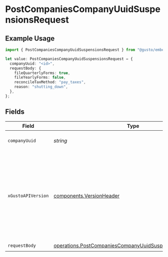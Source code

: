 # PostCompaniesCompanyUuidSuspensionsRequest

## Example Usage

```typescript
import { PostCompaniesCompanyUuidSuspensionsRequest } from "@gusto/embedded-api/models/operations/postcompaniescompanyuuidsuspensions.js";

let value: PostCompaniesCompanyUuidSuspensionsRequest = {
  companyUuid: "<id>",
  requestBody: {
    fileQuarterlyForms: true,
    fileYearlyForms: false,
    reconcileTaxMethod: "pay_taxes",
    reason: "shutting_down",
  },
};
```

## Fields

| Field                                                                                                                                                                                                                        | Type                                                                                                                                                                                                                         | Required                                                                                                                                                                                                                     | Description                                                                                                                                                                                                                  |
| ---------------------------------------------------------------------------------------------------------------------------------------------------------------------------------------------------------------------------- | ---------------------------------------------------------------------------------------------------------------------------------------------------------------------------------------------------------------------------- | ---------------------------------------------------------------------------------------------------------------------------------------------------------------------------------------------------------------------------- | ---------------------------------------------------------------------------------------------------------------------------------------------------------------------------------------------------------------------------- |
| `companyUuid`                                                                                                                                                                                                                | *string*                                                                                                                                                                                                                     | :heavy_check_mark:                                                                                                                                                                                                           | The UUID of the company                                                                                                                                                                                                      |
| `xGustoAPIVersion`                                                                                                                                                                                                           | [components.VersionHeader](../../models/components/versionheader.md)                                                                                                                                                         | :heavy_minus_sign:                                                                                                                                                                                                           | Determines the date-based API version associated with your API call. If none is provided, your application's [minimum API version](https://docs.gusto.com/embedded-payroll/docs/api-versioning#minimum-api-version) is used. |
| `requestBody`                                                                                                                                                                                                                | [operations.PostCompaniesCompanyUuidSuspensionsRequestBody](../../models/operations/postcompaniescompanyuuidsuspensionsrequestbody.md)                                                                                       | :heavy_check_mark:                                                                                                                                                                                                           | N/A                                                                                                                                                                                                                          |